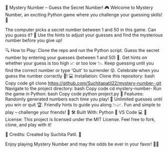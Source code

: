 🎯 Mystery Number – Guess the Secret Number! 🎮
Welcome to Mystery Number, an exciting Python game where you challenge your guessing skills! 🔢

The computer picks a secret number between 1 and 50 in this game. Can you guess it? 🤔 Use the hints to adjust your guesses and find the mysterious number before you give up!

🔍 How to Play:
Clone the repo and run the Python script.
Guess the secret number by entering your guesses (between 1 and 50) 🎲.
Get hints on whether your guess is too high 📈 or too low 📉.
Keep guessing until you find the correct number or type 'Quit' to surrender 😜.
Celebrate when you guess the number correctly 🎉!
💻 Installation:
Clone this repository:
bash
Copy code
git clone https://github.com/Suchitapatil22/mystery-number-.git
Navigate to the project directory:
bash
Copy code
cd mystery-number-
Run the game in Python:
bash
Copy code
python project.py
🚀 Features:
Randomly generated numbers each time you play! 🎲
Unlimited guesses until you win or quit 🏆.
Friendly hints to guide you along 📉📈.
Fun and simple to play – challenge your friends! 👫
🛠️ Built With:
Python 🐍
VS Code 💻
📜 License:
This project is licensed under the MIT License. Feel free to fork, clone, and play with it!

👤 Credits:
Created by Suchita Patil. 🌟

Enjoy playing Mystery Number and may the odds be ever in your favor! 🎯✨

